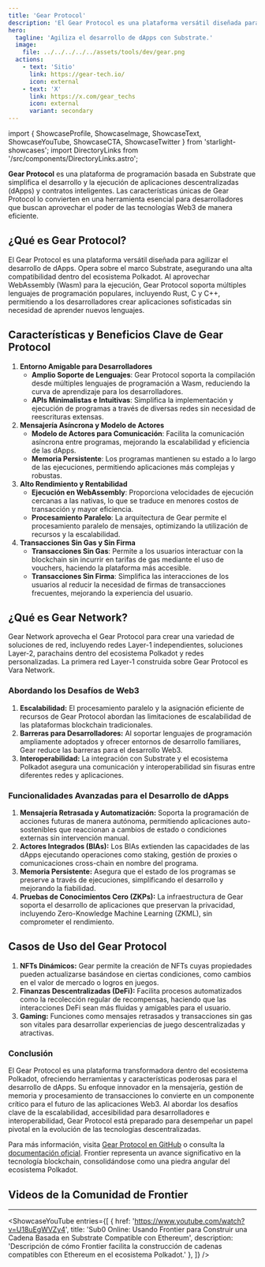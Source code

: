```yaml
---
title: 'Gear Protocol'
description: 'El Gear Protocol es una plataforma versátil diseñada para agilizar el desarrollo de dApps.'
hero:
  tagline: 'Agiliza el desarrollo de dApps con Substrate.'
  image: 
    file: ../../../../../assets/tools/dev/gear.png
  actions:
    - text: 'Sitio'
      link: https://gear-tech.io/
      icon: external
    - text: 'X'
      link: https://x.com/gear_techs
      icon: external
      variant: secondary
---
```

    
import { ShowcaseProfile, ShowcaseImage, ShowcaseText, ShowcaseYouTube, ShowcaseCTA, ShowcaseTwitter } from 'starlight-showcases';
import DirectoryLinks from '/src/components/DirectoryLinks.astro';

**Gear Protocol** es una plataforma de programación basada en Substrate que simplifica el desarrollo y la ejecución de aplicaciones descentralizadas (dApps) y contratos inteligentes. Las características únicas de Gear Protocol lo convierten en una herramienta esencial para desarrolladores que buscan aprovechar el poder de las tecnologías Web3 de manera eficiente.

## ¿Qué es Gear Protocol?
El Gear Protocol es una plataforma versátil diseñada para agilizar el desarrollo de dApps. Opera sobre el marco Substrate, asegurando una alta compatibilidad dentro del ecosistema Polkadot. Al aprovechar WebAssembly (Wasm) para la ejecución, Gear Protocol soporta múltiples lenguajes de programación populares, incluyendo Rust, C y C++, permitiendo a los desarrolladores crear aplicaciones sofisticadas sin necesidad de aprender nuevos lenguajes.

## Características y Beneficios Clave de Gear Protocol
1. **Entorno Amigable para Desarrolladores**
    - **Amplio Soporte de Lenguajes**: Gear Protocol soporta la compilación desde múltiples lenguajes de programación a Wasm, reduciendo la curva de aprendizaje para los desarrolladores.
    - **APIs Minimalistas e Intuitivas**: Simplifica la implementación y ejecución de programas a través de diversas redes sin necesidad de reescrituras extensas.
2. **Mensajería Asíncrona y Modelo de Actores**
    - **Modelo de Actores para Comunicación**: Facilita la comunicación asíncrona entre programas, mejorando la escalabilidad y eficiencia de las dApps.
    - **Memoria Persistente**: Los programas mantienen su estado a lo largo de las ejecuciones, permitiendo aplicaciones más complejas y robustas.
3. **Alto Rendimiento y Rentabilidad**
    - **Ejecución en WebAssembly**: Proporciona velocidades de ejecución cercanas a las nativas, lo que se traduce en menores costos de transacción y mayor eficiencia.
    - **Procesamiento Paralelo**: La arquitectura de Gear permite el procesamiento paralelo de mensajes, optimizando la utilización de recursos y la escalabilidad.
4. **Transacciones Sin Gas y Sin Firma**
    - **Transacciones Sin Gas**: Permite a los usuarios interactuar con la blockchain sin incurrir en tarifas de gas mediante el uso de vouchers, haciendo la plataforma más accesible.
    - **Transacciones Sin Firma**: Simplifica las interacciones de los usuarios al reducir la necesidad de firmas de transacciones frecuentes, mejorando la experiencia del usuario.

## ¿Qué es Gear Network?
Gear Network aprovecha el Gear Protocol para crear una variedad de soluciones de red, incluyendo redes Layer-1 independientes, soluciones Layer-2, parachains dentro del ecosistema Polkadot y redes personalizadas. La primera red Layer-1 construida sobre Gear Protocol es Vara Network.

### Abordando los Desafíos de Web3
1. **Escalabilidad:** El procesamiento paralelo y la asignación eficiente de recursos de Gear Protocol abordan las limitaciones de escalabilidad de las plataformas blockchain tradicionales.
2. **Barreras para Desarrolladores:** Al soportar lenguajes de programación ampliamente adoptados y ofrecer entornos de desarrollo familiares, Gear reduce las barreras para el desarrollo Web3.
3. **Interoperabilidad:** La integración con Substrate y el ecosistema Polkadot asegura una comunicación y interoperabilidad sin fisuras entre diferentes redes y aplicaciones.

### Funcionalidades Avanzadas para el Desarrollo de dApps
1. **Mensajería Retrasada y Automatización:** Soporta la programación de acciones futuras de manera autónoma, permitiendo aplicaciones auto-sostenibles que reaccionan a cambios de estado o condiciones externas sin intervención manual.
2. **Actores Integrados (BIAs):** Los BIAs extienden las capacidades de las dApps ejecutando operaciones como staking, gestión de proxies o comunicaciones cross-chain en nombre del programa.
3. **Memoria Persistente:** Asegura que el estado de los programas se preserve a través de ejecuciones, simplificando el desarrollo y mejorando la fiabilidad.
4. **Pruebas de Conocimientos Cero (ZKPs):** La infraestructura de Gear soporta el desarrollo de aplicaciones que preservan la privacidad, incluyendo Zero-Knowledge Machine Learning (ZKML), sin comprometer el rendimiento.

## Casos de Uso del Gear Protocol
1. **NFTs Dinámicos:** Gear permite la creación de NFTs cuyas propiedades pueden actualizarse basándose en ciertas condiciones, como cambios en el valor de mercado o logros en juegos.
2. **Finanzas Descentralizadas (DeFi):** Facilita procesos automatizados como la recolección regular de recompensas, haciendo que las interacciones DeFi sean más fluidas y amigables para el usuario.
3. **Gaming:** Funciones como mensajes retrasados y transacciones sin gas son vitales para desarrollar experiencias de juego descentralizadas y atractivas.

### Conclusión
El Gear Protocol es una plataforma transformadora dentro del ecosistema Polkadot, ofreciendo herramientas y características poderosas para el desarrollo de dApps. Su enfoque innovador en la mensajería, gestión de memoria y procesamiento de transacciones lo convierte en un componente crítico para el futuro de las aplicaciones Web3. Al abordar los desafíos clave de la escalabilidad, accesibilidad para desarrolladores e interoperabilidad, Gear Protocol está preparado para desempeñar un papel pivotal en la evolución de las tecnologías descentralizadas.

Para más información, visita [Gear Protocol en GitHub](https://github.com/polkadot-evm/frontier/tree/master) o consulta la [documentación oficial](https://polkadot-evm.github.io/frontier/). Frontier representa un avance significativo en la tecnología blockchain, consolidándose como una piedra angular del ecosistema Polkadot.

## Videos de la Comunidad de Frontier
------------
<ShowcaseYouTube
  entries={[
    {
      href: 'https://www.youtube.com/watch?v=U18uEgWVZy4',
      title: 'Sub0 Online: Usando Frontier para Construir una Cadena Basada en Substrate Compatible con Ethereum',
      description: 'Descripción de cómo Frontier facilita la construcción de cadenas compatibles con Ethereum en el ecosistema Polkadot.'
    },
  ]} />

